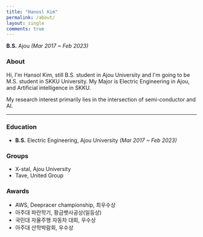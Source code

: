 ```yaml
---
title: "Hanosl Kim"
permalink: /about/
layout: single
comments: true
---
```

**B.S.** Ajou *(Mar 2017 ~ Feb 2023)* 

### About

Hi, I'm Hansol Kim, still B.S. student in Ajou University and I'm going to be M.S. student in SKKU University. My Major is Electric Engineering in Ajou, and Artificial intelligence in SKKU. 

My research interest primarily lies in the intersection of semi-conductor and AI. 

---

### Education

- **B.S.** Electric Engineering, Ajou University *(Mar 2017 ~ Feb 2023)*

### Groups

- X-stal, Ajou University
- Tave, United Group

### Awards

- AWS, Deepracer championship, 최우수상
- 아주대 파란학기, 황금뱃사공상(일등상)
- 국민대 자율주행 자동차 대회, 우수상
- 아주대 산학박람회, 우수상